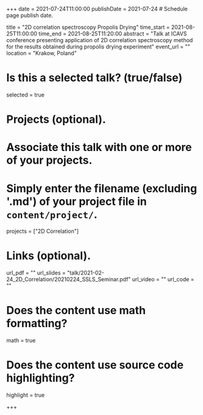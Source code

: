 +++
date = 2021-07-24T11:00:00 
publishDate = 2021-07-24 # Schedule page publish date.

title = "2D correlation spectroscopy Propolis Drying"
time_start = 2021-08-25T11:00:00
time_end = 2021-08-25T11:20:00
abstract = "Talk at ICAVS conference presenting application of 2D correlation spectroscopy method for the results obtained during propolis drying experiment"
event_url = ""
location = "Krakow, Poland"

# Is this a selected talk? (true/false)
selected = true



# Projects (optional).
#   Associate this talk with one or more of your projects.
#   Simply enter the filename (excluding '.md') of your project file in `content/project/`.
projects = ["2D Correlation"]

# Links (optional).
url_pdf = ""
url_slides = "talk/2021-02-24_2D_Correlation/20210224_SSLS_Seminar.pdf"
url_video = ""
url_code = ""

# Does the content use math formatting?
math = true

# Does the content use source code highlighting?
highlight = true

+++


